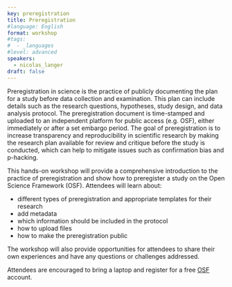 ```yaml
---
key: preregistration 
title: Preregistration
#language: English
format: workshop
#tags:
#  - _languages
#level: advanced
speakers:
  - nicolas_langer
draft: false
---
```

Preregistration in science is the practice of publicly documenting the plan for a study before data collection and examination. This plan can include details such as the research questions, hypotheses, study design, and data analysis protocol. The preregistration document is time-stamped and uploaded to an independent platform for public access (e.g. OSF), either immediately or after a set embargo period. The goal of preregistration is to increase transparency and reproducibility in scientific research by making the research plan available for review and critique before the study is conducted, which can help to mitigate issues such as confirmation bias and p-hacking.
 
This hands-on workshop will provide a comprehensive introduction to the practice of preregistration and show how to preregister a study on the Open Science Framework (OSF). Attendees will learn about:
 
- different types of preregistration and appropriate templates for their research
- add metadata
- which information should be included in the protocol
- how to upload files
- how to make the preregistration public
 
The workshop will also provide opportunities for attendees to share their own experiences and have any questions or challenges addressed.
 
Attendees are encouraged to bring a laptop and register for a free [OSF](https://www.osf.io) account.
